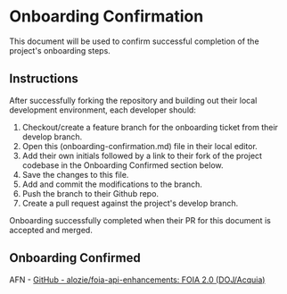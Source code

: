 # Onboarding Confirmation
This document will be used to confirm successful completion of the project's onboarding steps.

## Instructions
After successfully forking the repository and building out their local development environment, each developer should:
1. Checkout/create a feature branch for the onboarding ticket from their develop branch.
2. Open this (onboarding-confirmation.md) file in their local editor.
3. Add their own initials followed by a link to their fork of the project codebase in the Onboarding Confirmed section below.
4. Save the changes to this file.
5. Add and commit the modifications to the branch.
6. Push the branch to their Github repo.
7. Create a pull request against the project's develop branch.

Onboarding successfully completed when their PR for this document is accepted and merged. 

## Onboarding Confirmed
AFN - [GitHub - alozie/foia-api-enhancements: FOIA 2.0 (DOJ/Acquia)](https://github.com/alozie/foia-api-enhancements)

